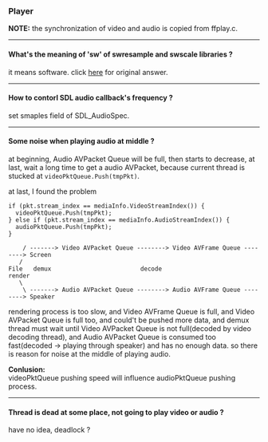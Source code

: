 ### Player

**NOTE:**
the synchronization of video and audio is copied from ffplay.c.

---
#### What's the meaning of 'sw' of swresample and swscale libraries ?
it means software. click [here](https://stackoverflow.com/questions/43066572/what-is-the-meaning-of-sw-in-libswscale-of-ffmpeg) for original answer.

---
#### How to contorl SDL audio callback's frequency ?
set smaples field of SDL_AudioSpec.

---
#### Some noise when playing audio at middle ?
at beginning, Audio AVPacket Queue will be full, then starts to decrease, at last, wait a long time
to get a audio AVPacket, because current thread is stucked at `videoPktQueue.Push(tmpPkt)`.

at last, I found the problem
```
if (pkt.stream_index == mediaInfo.VideoStreamIndex()) {
  videoPktQueue.Push(tmpPkt);
} else if (pkt.stream_index == mediaInfo.AudioStreamIndex()) {
  audioPktQueue.Push(tmpPkt);
}

    / -------> Video AVPacket Queue --------> Video AVFrame Queue --------> Screen
   /  
File   demux                         decode                        render
   \
    \ -------> Audio AVPacket Queue --------> Audio AVFrame Queue --------> Speaker
```

rendering process is too slow, and Video AVFrame Queue is full, and Video AVPacket Queue is full too, and could't be pushed
more data, and demux thread must wait until Video AVPacket Queue is not full(decoded by video decoding thread), and Audio AVPacket
Queue is consumed too fast(decoded -> playing through speaker) and has no enough data. so there is reason for noise at the middle of
playing audio.

**Conlusion:**  
videoPktQueue pushing speed will influence audioPktQueue pushing process.

---
#### Thread is dead at some place, not going to play video or audio ?
have no idea, deadlock ?